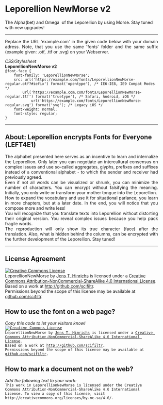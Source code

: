 # Leporellion NewMorse v2
The Alpha(bet) and Omega  of the Leporellion by using Morse. Stay tuned with new upgrades!
<hr>
<p align="justify">Replace the URL 'example.com' in the given code below with your domain adress. Note, that you use the same 'fonts' folder and the same suffix (example given: .otf, .ttf or .svg) on your Webserver.</p> 
<em>CSS/Stylesheet</em><br>
<strong>LeporellionNewMorse v2</strong><br>
<code>@font-face {
    font-family: 'LeporellionNewMorse';
	src: url('https://example.com/fonts/LeporellionNewMorse-regular.otf?#iefix') format('opentype'), /* IE6-IE8, IE9 Compat Modes */
    	url('https://example.com.com/fonts/LeporellionNewMorse-regular.ttf') format('truetype'), /* Safari, Android, iOS */
        	url('https://example.com/fonts/LeporellionNewMorse-regular.svg') format('svg'); /* Legacy iOS */
    font-weight: normal;
    font-style: regular;
}    </code><br>
<hr>
<h2>About: Leporellion encrypts Fonts for Everyone (LEFT4E1)</h2>
<p align="justify">
The alphabet presented here serves as an incentive to learn and internalize the Leporellion. Only later you can negotiate an intercultural consensus on complex issues and use so-called aggregates, glyphs, prefixes and suffixes instead of a conventional alphabet - to which the sender and receiver had previously agreed.<br>
Even if not all words can be visualized or shrunk, you can minimize the number of characters. You can encrypt without falsifying the meaning. Initially, you only write or transform your mother tongue into the Leporellion.<br>
How to expand the vocabulary and use it for situational parlance, you learn in more chapters, but at a later date. In the end, you will notice that you compose more and write less!<br>
You will recognize that you translate texts into Leporellion without distorting their original version. You reveal complex issues because you help pack fragile words.<br>
The reproduction will only show its true character (face) after the translation. Also, what is hidden behind the columns, can be encrypted with the further development of the Leporellion. Stay tuned!</p>
<hr>
<h2>License Agreement</h2>
<a rel="license" href="http://creativecommons.org/licenses/by-nc-sa/4.0/"><img alt="Creative Commons License" style="border-width:0" src="https://i.creativecommons.org/l/by-nc-sa/4.0/88x31.png" /></a><br /><span xmlns:dct="http://purl.org/dc/terms/" property="dct:title">LeporellionNewMorse</span> by <a xmlns:cc="http://creativecommons.org/ns#" href="http://github.com/scifiltr" property="cc:attributionName" rel="cc:attributionURL">Jens T. Hinrichs</a> is licensed under a <a rel="license" href="http://creativecommons.org/licenses/by-nc-sa/4.0/">Creative Commons Attribution-NonCommercial-ShareAlike 4.0 International License</a>.<br />Based on a work at <a xmlns:dct="http://purl.org/dc/terms/" href="http://github.com/scifiltr" rel="dct:source">http://github.com/scifiltr</a>.<br />Permissions beyond the scope of this license may be available at <a xmlns:cc="http://creativecommons.org/ns#" href="https://github.com/scifiltr" rel="cc:morePermissions">github.com/scifiltr</a>.<br>
<h2>How to use the font on a web page?</h2>
<em>Copy this code to let your visitors know!</em><br>
<code><a rel="license" href="http://creativecommons.org/licenses/by-nc-sa/4.0/"><img alt="Creative Commons License" style="border-width:0" src="https://i.creativecommons.org/l/by-nc-sa/4.0/88x31.png" /></a><br /><span xmlns:dct="http://purl.org/dc/terms/" property="dct:title">LeporellionNewMorse</span> by <a xmlns:cc="http://creativecommons.org/ns#" href="http://github.com/scifiltr" property="cc:attributionName" rel="cc:attributionURL">Jens T. Hinrichs</a> is licensed under a <a rel="license" href="http://creativecommons.org/licenses/by-nc-sa/4.0/">Creative Commons Attribution-NonCommercial-ShareAlike 4.0 International License</a>.<br />Based on a work at <a xmlns:dct="http://purl.org/dc/terms/" href="http://github.com/scifiltr" rel="dct:source">http://github.com/scifiltr</a>.<br />Permissions beyond the scope of this license may be available at <a xmlns:cc="http://creativecommons.org/ns#" href="https://github.com/scifiltr" rel="cc:morePermissions">github.com/scifiltr</a>.</code>
<h2>How to mark a document not on the web?</h2>
<em>Add the following text to your work:</em><br>
<code>This work in LeporellionNewMorse is licensed under the Creative Commons Attribution-NonCommercial-ShareAlike 4.0 International License. To view a copy of this license, visit http://creativecommons.org/licenses/by-nc-sa/4.0/.
</code>
